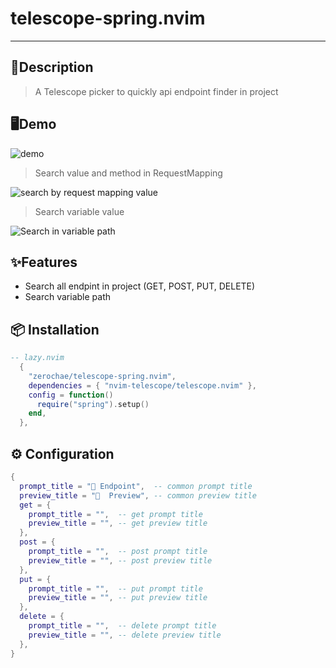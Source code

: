 # telescope-spring.nvim

---

## 📒Description

> A Telescope picker to quickly api endpoint finder in project

## 🖥️Demo

![demo](https://github.com/zerochae/telescope-spring.nvim/assets/84373490/2ec7c4d3-d91d-458d-a42d-06dbbff9d541)

> Search value and method in RequestMapping

![search by request mapping value](https://github.com/zerochae/telescope-spring.nvim/assets/84373490/90bd05c7-87ee-4a4d-a1bc-d7a55f4a9cea)

> Search variable value

![Search in variable path](https://github.com/zerochae/telescope-spring.nvim/assets/84373490/3622ea76-096a-4eb4-8e49-c328798fbbb7)

## ✨Features

- Search all endpint in project (GET, POST, PUT, DELETE)
- Search variable path

## 📦 Installation

```lua
-- lazy.nvim
  {
    "zerochae/telescope-spring.nvim",
    dependencies = { "nvim-telescope/telescope.nvim" },
    config = function()
      require("spring").setup()
    end,
  },
```

## ⚙️ Configuration

```lua
{
  prompt_title = " Endpoint",  -- common prompt title
  preview_title = "  Preview", -- common preview title
  get = {
    prompt_title = "",  -- get prompt title
    preview_title = "", -- get preview title
  },
  post = {
    prompt_title = "",  -- post prompt title
    preview_title = "", -- post preview title
  },
  put = {
    prompt_title = "",  -- put prompt title
    preview_title = "", -- put preview title
  },
  delete = {
    prompt_title = "",  -- delete prompt title
    preview_title = "", -- delete preview title
  },
}
```
